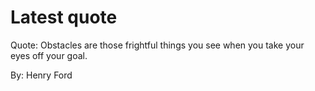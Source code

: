 # Latest quote 

Quote: Obstacles are those frightful things you see when you take your eyes off your goal. 

By: Henry Ford